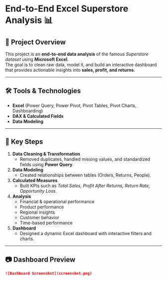 # End-to-End Excel Superstore Analysis 📊  

## 📌 Project Overview  
This project is an **end-to-end data analysis** of the famous *Superstore dataset* using **Microsoft Excel**.  
The goal is to clean raw data, model it, and build an interactive dashboard that provides actionable insights into **sales, profit, and returns**.  

---

## 🛠 Tools & Technologies  
- **Excel** (Power Query, Power Pivot, Pivot Tables, Pivot Charts, Dashboarding)  
- **DAX & Calculated Fields**  
- **Data Modeling**  

---

## 🔑 Key Steps  
1. **Data Cleaning & Transformation**  
   - Removed duplicates, handled missing values, and standardized fields using **Power Query**.  
2. **Data Modeling**  
   - Created relationships between tables (Orders, Returns, People).  
3. **Calculated Measures**  
   - Built KPIs such as *Total Sales, Profit After Returns, Return Rate, Opportunity Loss*.  
4. **Analysis**  
   - Financial & operational performance  
   - Product performance  
   - Regional insights  
   - Customer behavior  
   - Time-based performance  
5. **Dashboard**  
   - Designed a dynamic Excel dashboard with interactive filters and charts.  

---

## 📷 Dashboard Preview   
```markdown
![Dashboard Screenshot](screenshot.png)
